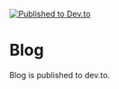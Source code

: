 [![Published to Dev.to](https://github.com/jonashdown/Blog/actions/workflows/status.yml/badge.svg?branch=main)](https://github.com/jonashdown/Blog/actions/workflows/status.yml)
# Blog

Blog is published to dev.to.
